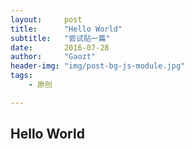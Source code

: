 ```yaml
---
layout:     post
title:      "Hello World"
subtitle:   "尝试贴一篇"
date:       2016-07-28
author:     "Gaozt"
header-img: "img/post-bg-js-module.jpg"
tags:
    - 原创

---
```




## Hello World


